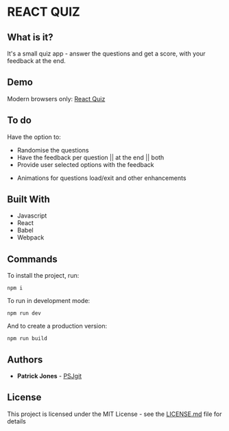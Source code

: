 # REACT QUIZ

## What is it?

It's a small quiz app - answer the questions and get a score, with your feedback at the end. 

## Demo

Modern browsers only: [React Quiz](https://psjgit.github.io/react-quiz/)

## To do

Have the option to: 
* Randomise the questions
* Have the feedback per question || at the end || both
* Provide user selected options with the feedback

+ Animations for questions load/exit and other enhancements

## Built With

* Javascript
* React
* Babel
* Webpack

## Commands

To install the project, run:

```
npm i
```

To run in development mode:

```
npm run dev
```

And to create a production version:

```
npm run build
```

## Authors

* **Patrick Jones** - [PSJgit](https://github.com/PSJgit)

## License

This project is licensed under the MIT License - see the [LICENSE.md](LICENSE.md) file for details
